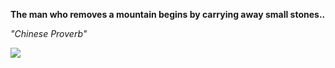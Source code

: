 **The man who removes a mountain begins by carrying away small stones..**

*"Chinese Proverb"*

![](https://api.nosense.lol/ghvc/?username=cdfrm)